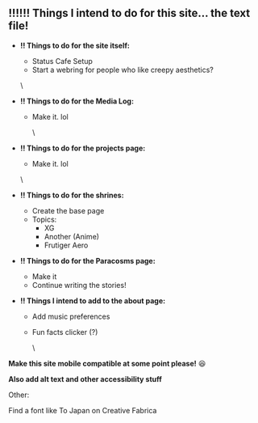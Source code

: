 ## !!!!!! Things I intend to do for this site... the text file!

* **!! Things to do for the site itself:**
  * Status Cafe Setup
  * Start a webring for people who like creepy aesthetics?

  \
* **!! Things to do for the Media Log:**
  * Make it. lol

    \
* **!! Things to do for the projects page:**
  * Make it. lol

  \
* **!! Things to do for the shrines:**
  * Create the base page
  * Topics:
    * XG
    * Another (Anime)
    * Frutiger Aero


* **!! Things to do for the Paracosms page:**
  * Make it
  * Continue writing the stories!


* **!! Things I intend to add to the about page:**
  * Add music preferences
  * Fun facts clicker (?)

    \

**Make this site mobile compatible at some point please!** :laughing:

**Also add alt text and other accessibility stuff**


Other:

Find a font like To Japan on Creative Fabrica